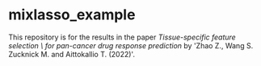# mixlasso_example

This repository is for the results in the paper *Tissue-specific feature selection \\ for pan-cancer drug response prediction* by 'Zhao Z., Wang S. Zucknick M. and Aittokallio T. (2022)'.
